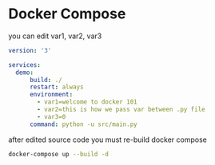 # Docker Compose
you can edit var1, var2, var3
```yml
version: '3'

services:
  demo:
      build: ./
      restart: always
      environment:
        - var1=welcome to docker 101
        - var2=this is how we pass var between .py file
        - var3=0
      command: python -u src/main.py
```
after edited source code you must re-build docker compose
```sh
docker-compose up --build -d
```

